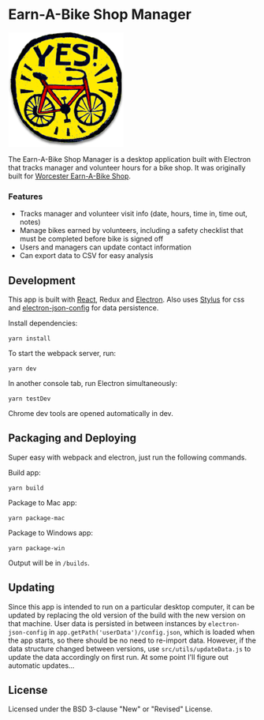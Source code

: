 # Earn-A-Bike Shop Manager

![Logo](/src/assets/images/logo.png?raw=true)

The Earn-A-Bike Shop Manager is a desktop application built with Electron that tracks manager and volunteer hours for a bike shop. It was originally built for [Worcester Earn-A-Bike Shop](http://worcesterearnabike.org/).

### Features

*   Tracks manager and volunteer visit info (date, hours, time in, time out, notes)
*   Manage bikes earned by volunteers, including a safety checklist that must be completed before bike is signed off
*   Users and managers can update contact information
*   Can export data to CSV for easy analysis

## Development
This app is built with [React](https://reactjs.org/docs/hello-world.html), Redux and [Electron](https://electron.atom.io/docs/). Also uses [Stylus](http://stylus-lang.com/) for css and [electron-json-config](https://github.com/de-luca/electron-json-config) for data persistence.

Install dependencies:
```
yarn install
```
To start the webpack server, run:
```
yarn dev
```
In another console tab, run Electron simultaneously:
```
yarn testDev
```

Chrome dev tools are opened automatically in dev.

## Packaging and Deploying
Super easy with webpack and electron, just run the following commands.

Build app:
```
yarn build
```

Package to Mac app:
```
yarn package-mac
```
Package to Windows app:
```
yarn package-win
```

Output will be in `/builds`.

## Updating

Since this app is intended to run on a particular desktop computer, it can be updated by replacing the old version of the build with the new version on that machine.
User data is persisted in between instances by `electron-json-config` in `app.getPath('userData')/config.json`, which is loaded when the app starts, so there should be no need to re-import data.
However, if the data structure changed between versions, use `src/utils/updateData.js` to update the data accordingly on first run. At some point I'll figure out automatic updates...

## License

Licensed under the BSD 3-clause "New" or "Revised" License.
